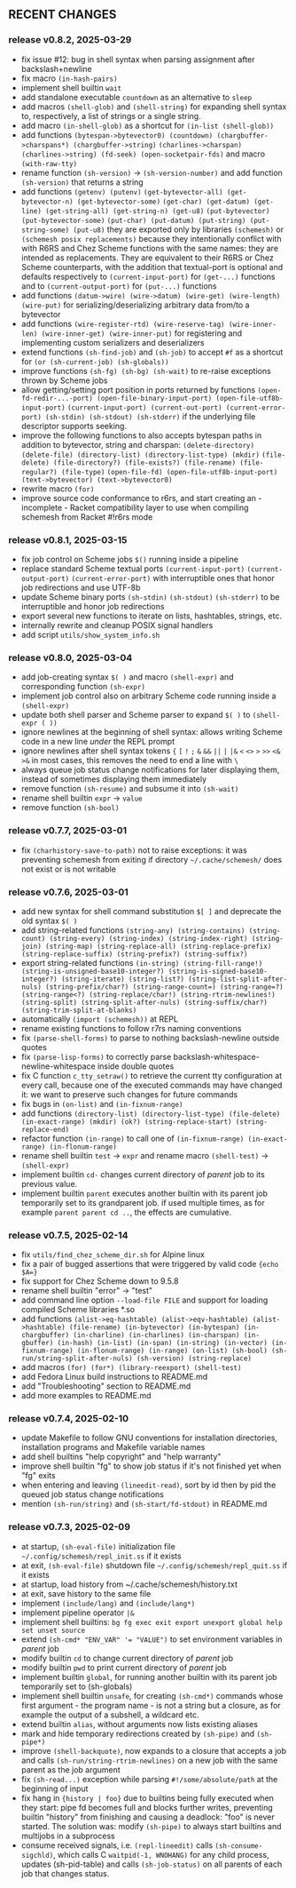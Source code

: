 ## RECENT CHANGES


### release v0.8.2, 2025-03-29

* fix issue #12: bug in shell syntax when parsing assignment after backslash+newline
* fix macro `(in-hash-pairs)`
* implement shell builtin `wait`
* add standalone executable `countdown` as an alternative to `sleep`
* add macros `(shell-glob)` and `(shell-string)` for expanding shell syntax to, respectively,
  a list of strings or a single string.
* add macro `(in-shell-glob)` as a shortcut for `(in-list (shell-glob))`
* add functions `(bytespan->bytevector0) (countdown) (chargbuffer->charspans*) (chargbuffer->string)`
  `(charlines->charspan) (charlines->string) (fd-seek) (open-socketpair-fds)`
  and macro `(with-raw-tty)`
* rename function `(sh-version)` -> `(sh-version-number)`
  and add function `(sh-version)` that returns a string
* add functions `(getenv) (putenv)`
  `(get-bytevector-all) (get-bytevector-n) (get-bytevector-some)`
  `(get-char) (get-datum) (get-line) (get-string-all) (get-string-n) (get-u8)`
  `(put-bytevector) (put-bytevector-some)`
  `(put-char) (put-datum) (put-string) (put-string-some) (put-u8)`
  they are exported only by libraries `(schemesh)` or `(schemesh posix replacements)`
  because they intentionally conflict with with R6RS and Chez Scheme functions with the same names:
  they are intended as replacements.
  They are equivalent to their R6RS or Chez Scheme counterparts,
  with the addition that textual-port is optional and defaults respectively
  to `(current-input-port)` for `(get-...)` functions
  and to `(current-output-port)` for `(put-...)` functions
* add functions `(datum->wire) (wire->datum) (wire-get) (wire-length) (wire-put)`
  for serializing/deserializing arbitrary data from/to a bytevector
* add functions `(wire-register-rtd) (wire-reserve-tag) (wire-inner-len) (wire-inner-get) (wire-inner-put)`
  for registering and implementing custom serializers and deserializers
* extend functions `(sh-find-job)` and `(sh-job)` to accept `#f`
  as a shortcut for `(or (sh-current-job) (sh-globals))`
* improve functions `(sh-fg) (sh-bg) (sh-wait)` to re-raise exceptions thrown by Scheme jobs
* allow getting/setting port position in ports returned by functions
  `(open-fd-redir-...-port) (open-file-binary-input-port) (open-file-utf8b-input-port)`
  `(current-input-port) (current-out-port) (current-error-port) (sh-stdin) (sh-stdout) (sh-stderr)`
  if the underlying file descriptor supports seeking.
* improve the following functions to also accepts bytespan paths in addition to bytevector, string and charspan:
  `(delete-directory) (delete-file) (directory-list) (directory-list-type) (mkdir)`
  `(file-delete) (file-directory?) (file-exists?) (file-rename) (file-regular?) (file-type)`
  `(open-file-fd) (open-file-utf8b-input-port) (text->bytevector) (text->bytevector0)`
* rewrite macro `(for)`
* improve source code conformance to r6rs, and start creating an - incomplete - Racket compatibility layer
  to use when compiling schemesh from Racket #!r6rs mode

### release v0.8.1, 2025-03-15

* fix job control on Scheme jobs `$()` running inside a pipeline
* replace standard Scheme textual ports `(current-input-port)` `(current-output-port)` `(current-error-port)`
  with interruptible ones that honor job redirections and use UTF-8b
* update Scheme binary ports `(sh-stdin)` `(sh-stdout)` `(sh-stderr)`
  to be interruptible and honor job redirections
* export several new functions to iterate on lists, hashtables, strings, etc.
* internally rewrite and cleanup POSIX signal handlers
* add script `utils/show_system_info.sh`

### release v0.8.0, 2025-03-04

* add job-creating syntax `$( )` and macro `(shell-expr)` and corresponding function `(sh-expr)`
* implement job control also on arbitrary Scheme code running inside a `(shell-expr)`
* update both shell parser and Scheme parser to expand `$( )` to `(shell-expr ( ))`
* ignore newlines at the beginning of shell syntax:
  allows writing Scheme code in a new line *under* the REPL prompt
* ignore newlines after shell syntax tokens
  `{` `[` `!` `;` `&` `&&` `||` `|` `|&` `<` `<>` `>` `>>` `<&` `>&`
  in most cases, this removes the need to end a line with `\`
* always queue job status change notifications for later displaying them,
  instead of sometimes displaying them immediately
* remove function `(sh-resume)` and subsume it into `(sh-wait)`
* rename shell builtin `expr` -> `value`
* remove function `(sh-bool)`

### release v0.7.7, 2025-03-01

* fix `(charhistory-save-to-path)` not to raise exceptions: it was preventing schemesh
  from exiting if directory `~/.cache/schemesh/` does not exist or is not writable

### release v0.7.6, 2025-03-01

* add new syntax for shell command substitution `$[ ]`  and deprecate the old syntax `$( )`
* add string-related functions `(string-any) (string-contains) (string-count) (string-every)
  (string-index) (string-index-right) (string-join) (string-map) (string-replace-all)
  (string-replace-prefix) (string-replace-suffix) (string-prefix?) (string-suffix?)`
* export string-related functions `(in-string) (string-fill-range!) (string-is-unsigned-base10-integer?)
  (string-is-signed-base10-integer?) (string-iterate) (string-list?) (string-list-split-after-nuls)
  (string-prefix/char?) (string-range-count=) (string-range=?) (string-range<?) (string-replace/char!)
  (string-rtrim-newlines!) (string-split) (string-split-after-nuls) (string-suffix/char?) (string-trim-split-at-blanks)`
* automatically `(import (schemesh))` at REPL
* rename existing functions to follow r7rs naming conventions
* fix `(parse-shell-forms)` to parse to nothing backslash-newline outside quotes
* fix `(parse-lisp-forms)` to correctly parse backslash-whitespace-newline-whitespace inside double quotes
* fix C function `c_tty_setraw()` to retrieve the current tty configuration at every call,
  because one of the executed commands may have changed it: we want to preserve such changes for future commands
* fix bugs in `(on-list)` and `(in-fixnum-range)`
* add functions `(directory-list) (directory-list-type) (file-delete) (in-exact-range)
  (mkdir) (ok?) (string-replace-start) (string-replace-end)`
* refactor function `(in-range)` to call one of `(in-fixnum-range) (in-exact-range) (in-flonum-range)`
* rename shell builtin `test` -> `expr` and rename macro `(shell-test)` -> `(shell-expr)`
* implement builtin `cd-` changes current directory of *parent* job to its previous value.
* implement builtin `parent` executes another builtin with its parent job temporarily set to its grandparent job.
  if used multiple times, as for example `parent parent cd ..`, the effects are cumulative.

### release v0.7.5, 2025-02-14

* fix `utils/find_chez_scheme_dir.sh` for Alpine linux
* fix a pair of bugged assertions that were triggered by valid code `{echo $A=}`
* fix support for Chez Scheme down to 9.5.8
* rename shell builtin "error" -> "test"
* add command line option `--load-file FILE` and support for loading compiled Scheme libraries *.so
* add functions `(alist->eq-hashtable) (alist->eqv-hashtable) (alist->hashtable) (file-rename)
  (in-bytevector) (in-bytespan) (in-chargbuffer) (in-charline) (in-charlines) (in-charspan)
  (in-gbuffer) (in-hash) (in-list) (in-span) (in-string) (in-vector)
  (in-fixnum-range) (in-flonum-range) (in-range) (on-list)
  (sh-bool) (sh-run/string-split-after-nuls) (sh-version) (string-replace)`
* add macros `(for) (for*) (library-reexport) (shell-test)`
* add Fedora Linux build instructions to README.md
* add "Troubleshooting" section to README.md
* add more examples to README.md

### release v0.7.4, 2025-02-10

* update Makefile to follow GNU conventions for installation directories,
  installation programs and Makefile variable names
* add shell builtins "help copyright" and "help warranty"
* improve shell builtin "fg" to show job status if it's not finished yet when "fg" exits
* when entering and leaving `(lineedit-read)`, sort by id then by pid the queued job status change notifications
* mention `(sh-run/string)` and `(sh-start/fd-stdout)` in README.md

### release v0.7.3, 2025-02-09

* at startup, `(sh-eval-file)` initialization file `~/.config/schemesh/repl_init.ss` if it exists
* at exit, `(sh-eval-file)` shutdown file `~/.config/schemesh/repl_quit.ss` if it exists
* at startup, load history from ~/.cache/schemesh/history.txt
* at exit, save history to the same file
* implement `(include/lang)` and `(include/lang*)`
* implement pipeline operator `|&`
* implement shell builtins: `bg fg exec exit export unexport global help set unset source`
* extend `(sh-cmd* "ENV_VAR" '= "VALUE")` to set environment variables in *parent* job
* modify builtin `cd` to change current directory of *parent* job
* modify builtin `pwd` to print current directory of *parent* job
* implement builtin `global`, for running another builtin with its parent job temporarily set to (sh-globals)
* implement shell builtin `unsafe`, for creating `(sh-cmd*)` commands whose first argument - the program name -
  is not a string but a closure, as for example the output of a subshell, a wildcard etc.
* extend builtin `alias`, without arguments now lists existing aliases
* mark and hide temporary redirections created by `(sh-pipe)` and `(sh-pipe*)`
* improve `(shell-backquote)`, now expands to a closure that accepts a job
  and calls `(sh-run/string-rtrim-newlines)` on a new job with the same parent as the job argument
* fix `(sh-read...)` exception while parsing `#!/some/absolute/path` at the beginning of input
* fix hang in `{history | foo}` due to builtins being fully executed when they start:
  pipe fd becomes full and blocks further writes, preventing builtin "history" from finishing
  and causing a deadlock: "foo" is never started.
  The solution was: modify `(sh-pipe)` to always start builtins and multijobs in a subprocess
* consume received signals, i.e. `(repl-lineedit)` calls `(sh-consume-sigchld)`,
  which calls C `waitpid(-1, WNOHANG)` for any child process, updates (sh-pid-table)
  and calls `(sh-job-status)` on all parents of each job that changes status.
